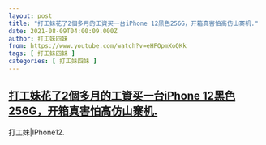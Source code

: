 ```yaml
---
layout: post
title: "打工妹花了2個多月的工資买一台iPhone 12黑色256G，开箱真害怕高仿山寨机."
date: 2021-08-09T04:00:09.000Z
author: 打工妹四妹
from: https://www.youtube.com/watch?v=eHFOpmXoQKk
tags: [ 打工妹四妹 ]
categories: [ 打工妹四妹 ]
---
```

<!--1628481609000-->
[打工妹花了2個多月的工資买一台iPhone 12黑色256G，开箱真害怕高仿山寨机.](https://www.youtube.com/watch?v=eHFOpmXoQKk)
------

<div>
打工妹|IPhone12.
</div>
